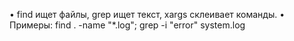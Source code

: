 • find ищет файлы, grep ищет текст, xargs склеивает команды.
• Примеры: find . -name "*.log"; grep -i "error" system.log
